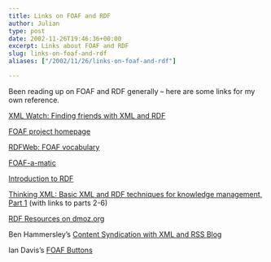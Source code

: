 ```yaml
---
title: Links on FOAF and RDF
author: Julian
type: post
date: 2002-11-26T19:46:36+00:00
excerpt: Links about FOAF and RDF
slug: links-on-foaf-and-rdf 
aliases: ["/2002/11/26/links-on-foaf-and-rdf"]

---
```

Been reading up on FOAF and RDF generally &#8211; here are some links for my own reference.
  
<!--more-->


  
[XML Watch: Finding friends with XML and RDF][1]
  
[FOAF project homepage][2]
  
[RDFWeb: FOAF vocabulary][3]
  
[FOAF-a-matic][4]
  
[Introduction to RDF][5]
  
[Thinking XML: Basic XML and RDF techniques for knowledge management, Part 1][6] (with links to parts 2-6)
  
[RDF Resources on dmoz.org][7]
  
Ben Hammersley&#8217;s [Content Syndication with XML and RSS Blog][8]
  
Ian Davis&#8217;s [FOAF Buttons][9]

 [1]: https://www-106.ibm.com/developerworks/xml/library/x-foaf.html
 [2]: https://rdfweb.org/foaf/
 [3]: https://xmlns.com/foaf/0.1/
 [4]: https://www.ldodds.com/foaf/foaf-a-matic.html
 [5]: https://www-106.ibm.com/developerworks/library/w-rdf/
 [6]: https://www-106.ibm.com/developerworks/xml/library/x-think4/index.html
 [7]: https://dmoz.org/Reference/Libraries/Library_and_Information_Science/Technical_Services/Cataloguing/Metadata/RDF/
 [8]: https://rss.benhammersley.com/
 [9]: https://internetalchemy.org/2002/11/tinyFOAFImage.html